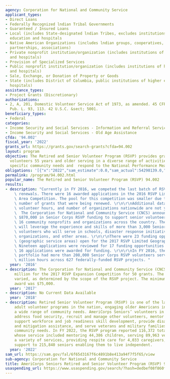 ```yaml
---
agency: Corporation for National and Community Service
applicant_types:
- Direct Loans
- Federally Recognized lndian Tribal Governments
- Guaranteed / Insured Loans
- Local (includes State-designated lndian Tribes, excludes institutions of higher
  education and hospitals
- Native American Organizations (includes lndian groups, cooperatives, corporations,
  partnerships, associations)
- Private nonprofit institution/organization (includes institutions of higher education
  and hospitals)
- Provision of Specialized Services
- Public nonprofit institution/organization (includes institutions of higher education
  and hospitals)
- Sale, Exchange, or Donation of Property or Goods
- State (includes District of Columbia, public institutions of higher education and
  hospitals)
assistance_types:
- Project Grants (Discretionary)
authorizations:
- 2, A, 201, Domestic Volunteer Service Act of 1973, as amended. 45 CFR Part 2553.
  Pub. L. 93, 113. 42 U.S.C. &sect; 5001.
beneficiary_types:
- Federal
categories:
- Income Security and Social Services - Information and Referral Services
- Income Security and Social Services - Old Age Assistance
cfda: '94.002'
fiscal_year: '2022'
grants_url: https://grants.gov/search-grants?cfda=94.002
layout: program
objective: The Retired and Senior Volunteer Program (RSVP) provides grants that support
  volunteers 55 years and older serving in a diverse range of activities that meet
  specific community needs and  respond to the National Performance Measures.
obligations: '[{"x":"2022","sam_estimate":0.0,"sam_actual":54298139.0,"usa_spending_actual":55983799.95},{"x":"2023","sam_estimate":40863803.0,"sam_actual":0.0,"usa_spending_actual":38244800.11},{"x":"2024","sam_estimate":40863804.0,"sam_actual":0.0,"usa_spending_actual":45800487.14}]'
permalink: /program/94.002.html
popular_name: The Retired and Senior Volunteer Program (RSVP) 94.002
results:
- description: "Currently in FY 2016, we competed the last batch of RSVP grants for\
    \ renewals. There were 16 awarded applications in the 2016 RSVP Limited Geographical\
    \ Area Competition. The pool for this competition was smaller due to the small\
    \ number of grants that were being renewed. \r\n\r\nAdditional data for volunteers,\
    \ volunteer hours, and number of organizations nationwide are not yet available.\
    \  The Corporation for National and Community Service (CNCS) announced more that\
    \ $870,000 in Senior Corps RSVP funding to support senior volunteer service at\
    \ 16 community nonprofits and organizations across the country. These RSVP projects\
    \ will leverage the experience and skills of more than 3,000 Senior Corps RSVP\
    \ volunteers who will serve in schools, disaster response initiatives, veteran's\
    \ organizations, and other areas. \r\n\r\nThere were 23 funding opportunities\
    \ (geographic service areas) open for the 2017 RSVP Limited Geographic Area Competition.\
    \ Nineteen applications were reviewed for 17 funding opportunities. A total of\
    \ 16 applications were awarded for funding. \r\n\r\nIn FY 2016, the entire RSVP\
    \ portfolio had more than 208,000 Senior Corps RSVP volunteers serving over 46\
    \ million hours across 627 federally-funded RSVP projects. "
  year: '2016'
- description: The Corporation for National and Community Service (CNCS) awarded $5
    million for the 2017 RSVP Expansion Competition for 50 grants. The award amount
    varied, as determined by the scope of the RSVP project. The minimum RSVP grant
    award was $75,000.
  year: '2017'
- description: No Current Data Available
  year: '2018'
- description: Retired Senior Volunteer Program (RSVP) is one of the largest older
    adult volunteer programs in the nation, engaging older Americans in addressing
    a wide range of community needs. AmeriCorps Seniors’ volunteers in the RSVP program
    address food security, recruit and manage other volunteers, mentor and tutor children,
    support workforce and job readiness skill development, provide disaster preparedness
    and mitigation assistance, and serve veterans and military families, among other
    community needs. In FY 2022, the RSVP program reported 116,372 total volunteers
    whose service included mentoring 44,386 children, serving 89,963 veterans through
    a variety of services, providing respite care for 4,033 caregivers, and providing
    support to 215,840 seniors enabling them to live independent.
  year: '2022'
sam_url: https://sam.gov/fal/6f65d3167f6c4891b8e413a94f7f5f65/view
sub-agency: Corporation for National and Community Service
title: AmeriCorps Seniors Retired and Senior Volunteer Program (RSVP) 94.002
usaspending_url: https://www.usaspending.gov/search/?hash=dedbef08f860f4a827d85218587d58de
---
```

